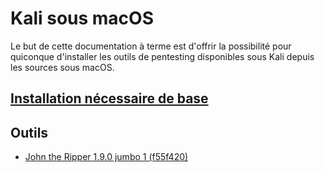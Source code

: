 # Kali sous macOS

Le but de cette documentation à terme est d'offrir la possibilité pour quiconque
d'installer les outils de pentesting disponibles sous Kali depuis les sources
sous macOS.

## [Installation nécessaire de base](initial-setup.md)

## Outils

* [John the Ripper 1.9.0 jumbo 1 (f55f420)](install/john-the-ripper-1.9.0-jumbo-1-f55f420.md)
